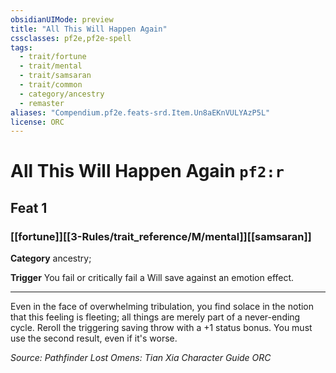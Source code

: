 ```yaml
---
obsidianUIMode: preview
title: "All This Will Happen Again"
cssclasses: pf2e,pf2e-spell
tags:
  - trait/fortune
  - trait/mental
  - trait/samsaran
  - trait/common
  - category/ancestry
  - remaster
aliases: "Compendium.pf2e.feats-srd.Item.Un8aEKnVULYAzP5L"
license: ORC
---
```

# All This Will Happen Again `pf2:r`
## Feat 1
### [[fortune]][[3-Rules/trait_reference/M/mental]][[samsaran]]

**Category** ancestry; 




**Trigger** You fail or critically fail a Will save against an emotion effect.

* * *

Even in the face of overwhelming tribulation, you find solace in the notion that this feeling is fleeting; all things are merely part of a never-ending cycle. Reroll the triggering saving throw with a +1 status bonus. You must use the second result, even if it's worse.

*Source: Pathfinder Lost Omens: Tian Xia Character Guide*
*ORC*